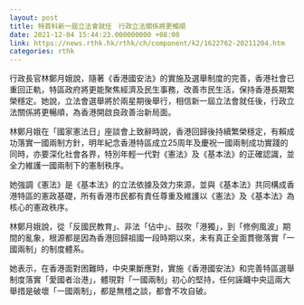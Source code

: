 ```yaml
---
layout: post
title: 特首料新一屆立法會就任　行政立法關係將更暢順
date: 2021-12-04 15:44:23.000000000 +08:00
link: https://news.rthk.hk/rthk/ch/component/k2/1622762-20211204.htm
categories: rthk
---
```


行政長官林鄭月娥說，隨著《香港國安法》的實施及選舉制度的完善，香港社會已重回正軌，特區政府將更能聚焦經濟及民生事務，改善市民生活，保持香港長期繁榮穩定。她說，立法會選舉將於兩星期後舉行，相信新一屆立法會就任後，行政立法關係將更暢順，為香港開啟良政善治新局面。

林鄭月娥在「國家憲法日」座談會上致辭時說，香港回歸後持續繁榮穩定，有賴成功落實一國兩制方針，明年紀念香港特區成立25周年及慶祝一國兩制成功實踐的同時，亦要深化社會各界，特別年輕一代對《憲法》及《基本法》的正確認識，並全力維護一國兩制下的憲制秩序。

她強調《憲法》是《基本法》的立法依據及效力來源，並與《基本法》共同構成香港特區的憲政基礎，所有香港市民都有責任尊重及維護以《憲法》及《基本法》為核心的憲政秩序。

林鄭月娥說，從「反國民教育」、非法「佔中」、鼓吹「港獨」，到「修例風波」期間的亂象，根源都是因為香港回歸祖國一段時期以來，未有真正全面貫徹落實「一國兩制」的制度體系。

她表示，在香港面對困難時，中央果斷應對，實施《香港國安法》和完善特區選舉制度落實「愛國者治港」，體現對「一國兩制」初心的堅持，任何誣衊中央這兩大舉措是破壞「一國兩制」，都是無稽之談，都會不攻自破。
